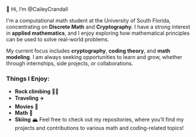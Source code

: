 👋 Hi, I’m @CaileyCrandall


I'm a computational math student at the University of South Florida, concentrating on **Discrete Math** and **Cryptography**. I have a strong interest in **applied mathematics**, and I enjoy exploring how mathematical principles can be used to solve real-world problems.

My current focus includes **cryptography**, **coding theory**, and **math modeling**. I am always seeking opportunities to learn and grow, whether through internships, side projects, or collaborations.

### Things I Enjoy:
- **Rock climbing** 🧗‍♀️
- **Traveling** ✈️
- **Movies** 🎥 
- **Math** 📐
- **Skiing** 🏔️ 
Feel free to check out my repositories, where you’ll find my projects and contributions to various math and coding-related topics!

<!---
CaileyCrandall/CaileyCrandall is a ✨ special ✨ repository because its `README.md` (this file) appears on your GitHub profile.
You can click the Preview link to take a look at your changes.
--->
